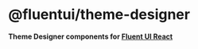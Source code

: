 # @fluentui/theme-designer

**Theme Designer components for [Fluent UI React](https://react.fluentui.dev)**
